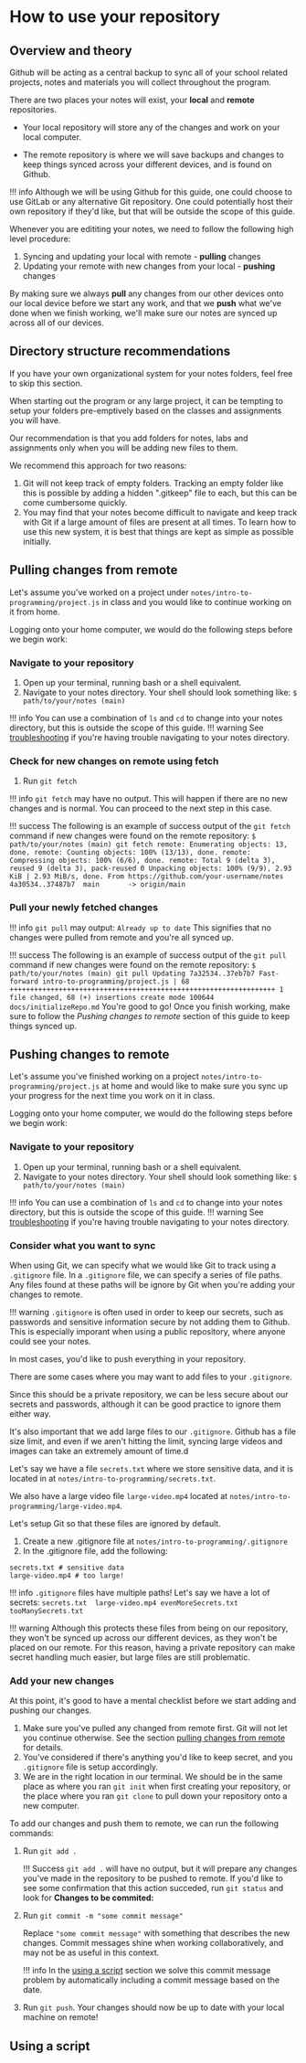 # How to use your repository

## Overview and theory

Github will be acting as a central backup to sync all of your school
related projects, notes and materials you will collect throughout the
program.

There are two places your notes will exist, your **local** and **remote**
repositories.

- Your local repository will store any of the changes and work on your
  local computer.

- The remote repository is where we will save backups and changes to keep
  things synced across your different devices, and is found on Github.

!!! info
    Although we will be using Github for this guide, one could choose to use GitLab
    or any alternative Git repository. One could potentially host their own repository if they'd like,
    but that will be outside the scope of this guide.

Whenever you are edititing your notes, we need to follow the following
high level procedure:

1. Syncing and updating your local with remote - **pulling** changes
2. Updating your remote with new changes from your local - **pushing** changes

By making sure we always **pull** any changes from our other devices onto
our local device before we start any work, and that we **push** what we've
done when we finish working, we'll make sure our notes are synced up
across all of our devices.

## Directory structure recommendations

If you have your own organizational system for your notes folders, feel
free to skip this section.

When starting out the program or any large project, it can be tempting to
setup your folders pre-emptively based on the classes and assignments you
will have.

Our recommendation is that you add folders for notes, labs and assignments
only when you will be adding new files to them.

We recommend this approach for two reasons:

1. Git will not keep track of empty folders. Tracking an empty folder like
   this is possible by adding a hidden ".gitkeep" file to each, but this
   can be come cumbersome quickly. 
2. You may find that your notes become difficult to navigate and keep
   track with Git if a large amount of files are present at all times. To
   learn how to use this new system, it is best that things are kept as
   simple as possible initially.

## Pulling changes from remote

Let's assume you've worked on a project under
```notes/intro-to-programming/project.js``` in class and you would like to
continue working on it from home.

Logging onto your home computer, we would do the following steps before we
begin work:

### Navigate to your repository

1. Open up your terminal, running bash or a shell equivalent.
2. Navigate to your notes directory. Your shell should look something like:
```$ path/to/your/notes (main) ```

!!! info
    You can use a combination of `ls` and `cd` to change into your notes directory, but this is
    outside the scope of this guide.
!!! warning
    See [troubleshooting](https://test.test) if you're having trouble navigating to your notes directory.

### Check for new changes on remote using fetch

1. Run ```git fetch``` 

!!! info
    ```git fetch``` may have no output. This will happen if there are no new changes and
    is normal. You can proceed to the next step in this case.

!!! success
    The following is an example of success output of the ```git fetch``` 
    command if new changes were found on the remote repository:
    ```
    $ path/to/your/notes (main) git fetch
    remote: Enumerating objects: 13, done.
    remote: Counting objects: 100% (13/13), done.
    remote: Compressing objects: 100% (6/6), done.
    remote: Total 9 (delta 3), reused 9 (delta 3), pack-reused 0
    Unpacking objects: 100% (9/9), 2.93 KiB | 2.93 MiB/s, done.
    From https://github.com/your-username/notes
       4a30534..37487b7  main       -> origin/main
    ```
    
### Pull your newly fetched changes

!!! info
    ```git pull``` may output: 
    ```Already up to date```
    This signifies that no changes were pulled from remote and you're all synced up.

!!! success
    The following is an example of success output of the ```git pull``` 
    command if new changes were found on the remote repository:
    ```
    $ path/to/your/notes (main) git pull
    Updating 7a32534..37eb7b7
    Fast-forward
     intro-to-programming/project.js | 68 +++++++++++++++++++++++++++++++++++++++++++++++++++++++++++++++++
     1 file changed, 68 (+) insertions
     create mode 100644 docs/initializeRepo.md
    ```
You're good to go! Once you finish working, make sure to follow the *Pushing changes to remote*
section of this guide to keep things synced up.

## Pushing changes to remote

Let's assume you've finished working on a project
```notes/intro-to-programming/project.js``` at home and would like to make sure
you sync up your progress for the next time you work on it in class.

Logging onto your home computer, we would do the following steps before we
begin work:

### Navigate to your repository

1. Open up your terminal, running bash or a shell equivalent.
2. Navigate to your notes directory. Your shell should look something like:
```$ path/to/your/notes (main) ```

!!! info
    You can use a combination of `ls` and `cd` to change into your notes directory, but this is
    outside the scope of this guide.
!!! warning
    See [troubleshooting](https://test.test) if you're having trouble navigating to your notes directory.

### Consider what you want to sync

When using Git, we can specify what we would like Git to track using a ```.gitignore``` file.
In a ```.gitignore``` file, we can specify a series of file paths. Any files found at these
paths will be ignore by Git when you're adding your changes to remote.

!!! warning
    ```.gitignore``` is often used in order to keep our secrets, such as passwords and
    sensitive information secure by not adding them to Github. This is especially imporant
    when using a public repository, where anyone could see your notes.

In most cases, you'd like to push everything in your repository. 

There are some cases where you may want to add files to your ```.gitignore```.

Since this should be a private repository, we can be less secure about our secrets and passwords,
although it can be good practice to ignore them either way.

It's also important that we add large files to our ```.gitignore```. Github has a file size
limit, and even if we aren't hitting the limit, syncing large videos and images can take an extremely
amount of time.d

Let's say we have a file ```secrets.txt``` where we store sensitive data, and it is located in at
```notes/intro-to-programming/secrets.txt```.

We also have a large video file ```large-video.mp4``` located at
```notes/intro-to-programming/large-video.mp4```.

Let's setup Git so that these files are ignored by default.

1. Create a new .gitignore file at ```notes/intro-to-programming/.gitignore```
2. In the .gitignore file, add the following:
```
secrets.txt # sensitive data
large-video.mp4 # too large!
```

!!! info
    ```.gitignore``` files have multiple paths! Let's say we have a lot of secrets:
    ```
    secrets.txt 
    large-video.mp4
    evenMoreSecrets.txt
    tooManySecrets.txt
    ```

!!! warning
    Although this protects these files from being on our repository, they won't be synced
    up across our different devices, as they won't be placed on our remote. For this reason,
    having a private repository can make secret handling much easier, but large files are still
    problematic.

### Add your new changes

At this point, it's good to have a mental checklist before we start adding and pushing our changes.

1. Make sure you've pulled any changed from remote first. Git will not let
   you continue otherwise. See the section [pulling changes from
   remote](#pulling-changes-from-remote) for details.
2. You've considered if there's anything you'd like to keep secret, and
   you ```.gitignore``` file is setup accordingly.
3. We are in the right location in our terminal. We should be in the same
   place as where you ran ```git init``` when first creating your
   repository, or the place where you ran ```git clone``` to pull down
   your repository onto a new computer.

To add our changes and push them to remote, we can run the following
commands:

1. Run ```git add .```

    !!! Success
        ```git add .``` will have no output, but it will prepare any changes 
        you've made in the repository to be pushed to remote. If you'd like
        to see some confirmation that this action succeded, run ```git status```
        and look for **Changes to be commited:**

2. Run ```git commit -m "some commit message"```
    
    Replace ```"some commit message"``` with something that describes the new changes. 
    Commit messages shine when working collaboratively, and may not be as useful
    in this context. 

    !!! info
        In the [using a script](./using-a-script.md) section we
        solve this commit message problem by automatically including a commit message based on the date.

 3. Run ```git push```. Your changes should now be up to date with your local machine on
     remote!

## Using a script
